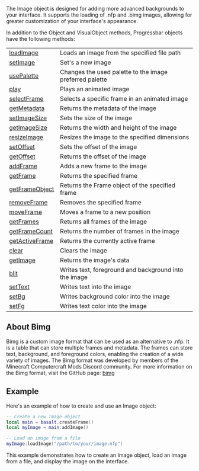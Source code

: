 The Image object is designed for adding more advanced backgrounds to your interface. It supports the loading of .nfp and .bimg images, allowing for greater customization of your interface's appearance.

In addition to the Object and VisualObject methods, Progressbar objects have the following methods:

|   |   |
|---|---|
|[loadImage](objects/Image/loadImage.md)|Loads an image from the specified file path
|[setImage](objects/Image/setImage.md)|Set's a new image
|[usePalette](objects/Image/usePalette.md)|Changes the used palette to the image preferred palette
|[play](objects/Image/play.md)|Plays an animated image
|[selectFrame](objects/Image/selectFrame.md)|Selects a specific frame in an animated image
|[getMetadata](objects/Image/getMetadata.md)|Returns the metadata of the image
|[setImageSize](objects/Image/setImageSize.md)|Sets the size of the image
|[getImageSize](objects/Image/getImageSize.md)|Returns the width and height of the image
|[resizeImage](objects/Image/resizeImage.md)|Resizes the image to the specified dimensions
|[setOffset](objects/Image/setOffset.md)|Sets the offset of the image
|[getOffset](objects/Image/getOffset.md)|Returns the offset of the image
|[addFrame](objects/Image/addFrame.md)|Adds a new frame to the image
|[getFrame](objects/Image/getFrame.md)|Returns the specified frame
|[getFrameObject](objects/Image/getFrameObject.md)|Returns the Frame object of the specified frame
|[removeFrame](objects/Image/removeFrame.md)|Removes the specified frame
|[moveFrame](objects/Image/moveFrame.md)|Moves a frame to a new position
|[getFrames](objects/Image/getFrames.md)|Returns all frames of the image
|[getFrameCount](objects/Image/getFrameCount.md)|Returns the number of frames in the image
|[getActiveFrame](objects/Image/getActiveFrame.md)|Returns the currently active frame
|[clear](objects/Image/clear.md)|Clears the image
|[getImage](objects/Image/getImage.md)|Returns the image's data
|[blit](objects/Image/blit.md)|Writes text, foreground and background into the image
|[setText](objects/Image/setText.md)|Writes text into the image
|[setBg](objects/Image/setBg.md)|Writes background color into the image
|[setFg](objects/Image/setFg.md)|Writes text color into the image

## About Bimg

Bimg is a custom image format that can be used as an alternative to .nfp. It is a table that can store multiple frames and metadata. The frames can store text, background, and foreground colors, enabling the creation of a wide variety of images. The Bimg format was developed by members of the Minecraft Computercraft Mods Discord community. For more information on the Bimg format, visit the GitHub page: [bimg](https://github.com/SkyTheCodeMaster/bimg)

## Example

Here's an example of how to create and use an Image object:

```lua
-- Create a new Image object
local main = basalt.createFrame()
local myImage = main:addImage()

-- Load an image from a file
myImage:loadImage("/path/to/your/image.nfp")
```

This example demonstrates how to create an Image object, load an image from a file, and display the image on the interface.
